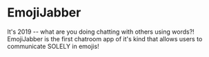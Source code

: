 # EmojiJabber
It's 2019 -- what are you doing chatting with others using words?! EmojiJabber is the first chatroom app of it's kind that allows users to communicate SOLELY in emojis!
